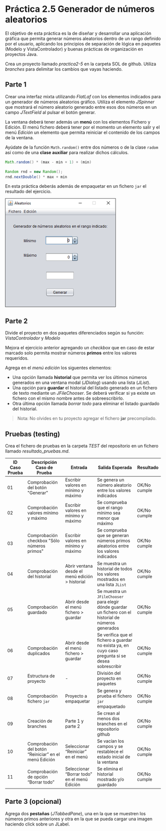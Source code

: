 # Práctica 2.5 Generador de números aleatorios

El objetivo de esta práctica es la de diseñar y desarrollar una aplicación gráfica que permita generar números aleatorios dentro de un rango definido por el usuario, aplicando los principios de separación de lógica en paquetes (Modelo y VistaControlador) y buenas prácticas de organización en proyectos Java.

Crea un proyecto llamado *practica2-5* en la carpeta SOL de github. Utiliza *branches* para delimitar los cambios que vayas haciendo.

## Parte 1

Crear una interfaz mixta utilizando *FlatLaf* con los elementos indicados para un generador de números aleatorios gráfico. Utiliza el elemento *JSpinner* que mostrará el número aleatorio generado entre esos dos números en un campo *JTextField* al pulsar el botón generar.

La ventana deberá tener además un **menú** con los elementos Fichero y Edición. El menú fichero deberá tener por el momento un elemento salir y el menú *Edición* un elemento que permita reiniciar el contenido de los campos de la ventana.

Ayúdate de la función `Math.random()` entre dos números o de la clase `radom` así como de una **clase auxiliar** para realizar dichos cálculos.

```java
Math.random() * (max - min + 1) + (min)
```

```java
Random rnd = new Random();
rnd.nextDouble() * max + min

```

En esta práctica deberás además de empaquetar en un fichero `jar` el resultado del ejercicio.

![](media/ba18dcfdd7fd2df3ed8dfe1cefa04f24.png)

## Parte 2

Divide el proyecto en dos paquetes diferenciados según su función: *VistaControlador* y *Modelo*

Mejora el ejercicio anterior agregando un *checkbox* que en caso de estar marcado solo permita mostrar números **primos** entre los valores requeridos.

Agrega en el *menú edición* los siguentes elementos: 

- Una opción llamada **historial** que permita ver los últimos números generados en una ventana modal (*JDialog*) usando una lista (*JList*). 
- Una opción para **guardar** el historial del listado generado en un fichero de texto mediante un *JFileChooser*. Se deberá verificar si ya existe un fichero con el mismo nombre antes de sobreescribirlo.
- Otra última opción llamada *borrar todo* para eliminar el listado guardado del historial.  

> Nota: No olvides en tu proyecto agregar el fichero **jar** precompilado.

## Pruebas (testing)

Crea el fichero de pruebas en la carpeta *TEST* del repositorio en un fichero llamado *resultado_pruebas.md*.

| ID Caso Prueba | Descripción Caso de Prueba                     | Entrada                                 | Salida Esperada                                                           | Resultado   |
|----------------|-----------------------------------------------|-----------------------------------------|---------------------------------------------------------------------------|-------------|
| 01             | Comprobación del botón "Generar"               | Escribir valores en mínimo y máximo     | Se genera un número aleatorio entre los valores indicados                  | OK/No cumple|
| 02             | Comprobación valores mínimo y máximo           | Escribir valores en mínimo y máximo     | Se comprueba que el rango mínimo sea menor que máximo                      | OK/No cumple|
| 03             | Comprobación checkbox "Sólo números primos"    | Escribir valores en mínimo y máximo     | Se comprueba que se generan números primos aleatorios entre los valores indicados | OK/No cumple|
| 04             | Comprobación del historial                     | Abrir ventana desde el menú edición > historial | Se muestra un historial de todos los valores mostrados en una lista `JList` | OK/No cumple|
| 05             | Comprobación guardado                          | Abrir desde el menú fichero > guardar   | Se muestra un `JFileChooser` para elegir dónde guardar un fichero con el historial de números generados | OK/No cumple|
| 06             | Comprobación duplicados                        | Abrir desde el menú fichero > guardar   | Se verifica que el fichero a guardar no exista ya, en cuyo caso pregunta si se desea sobrescribir | OK/No cumple|
| 07             | Estructura de proyecto                        | -   | División del proyecto en paquetes | OK/No cumple|
| 08             | Comprobación fichero `jar`                        | Proyecto a empaquetar   | Se genera y prueba el fichero `jar` empaquetado | OK/No cumple|
| 09             | Creación de branches                        | Parte 1 y parte 2   | Se crean al menos dos branches en el repositorio github | OK/No cumple|
| 10             | Comprobación del botón “Reiniciar” en el menú Edición | Seleccionar “Reiniciar” en el menú | Se vacían los campos y se restablece el estado inicial de la ventana | OK/No cumple |
| 11             | Comprobación de opción “Borrar todo” | Seleccionar “Borrar todo” en el menú Edición | Se elimina el historial mostrado y/o guardado | OK/No cumple |

 
## Parte 3 (opcional)

Agrega dos **pestañas** (*JTabbedPane*), una en la que se muestren los números primos anteriores y otra en la que se pueda cargar una imagen haciendo click sobre un JLabel.




